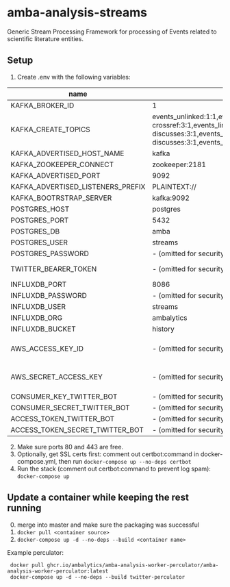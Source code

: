 # amba-analysis-streams
Generic Stream Processing Framework for processing of Events related to scientific literature entities.


## Setup

1. Create .env with the following variables:

| name | default value | comment |
| ---- | ------------- | ------- |
| KAFKA_BROKER_ID | 1 | |
| KAFKA_CREATE_TOPICS | events_unlinked:1:1,events_unlinked-discusses:3:1,events_unlinked-crossref:3:1,events_linked:1:1,events_linked-discusses:3:1,events_unknown:3:1,events_processed:1:1,events_processed-discusses:3:1,events_aggregated:3:1 | |
| KAFKA_ADVERTISED_HOST_NAME | kafka | |
| KAFKA_ZOOKEEPER_CONNECT | zookeeper:2181 | |
| KAFKA_ADVERTISED_PORT | 9092 | |
| KAFKA_ADVERTISED_LISTENERS_PREFIX | PLAINTEXT:// | |
| KAFKA_BOOTRSTRAP_SERVER | kafka:9092 | |
| POSTGRES_HOST | postgres | |
| POSTGRES_PORT | 5432 | |
| POSTGRES_DB | amba | |
| POSTGRES_USER | streams | |
| POSTGRES_PASSWORD | - (omitted for security) |  |
| TWITTER_BEARER_TOKEN | - (omitted for security) | see developer.twitter.com | |
| INFLUXDB_PORT | 8086 | |
| INFLUXDB_PASSWORD | - (omitted for security) | |
| INFLUXDB_USER | streams | |
| INFLUXDB_ORG | ambalytics | |
| INFLUXDB_BUCKET | history | |
| AWS_ACCESS_KEY_ID | - (omitted for security) | this is for certbot SSL DNS auth with Route53 |
| AWS_SECRET_ACCESS_KEY | - (omitted for security) | this is for certbot SSL DNS auth with Route53 |
| CONSUMER_KEY_TWITTER_BOT | - (omitted for security) | this is for twitterbot |
| CONSUMER_SECRET_TWITTER_BOT | - (omitted for security) | this is for twitterbot |
| ACCESS_TOKEN_TWITTER_BOT | - (omitted for security) | this is for twitterbot |
| ACCESS_TOKEN_SECRET_TWITTER_BOT | - (omitted for security) | this is for twitterbot |

2. Make sure ports 80 and 443 are free.
3. Optionally, get SSL certs first: comment out certbot:command in docker-compose.yml, then run `docker-compose up --no-deps certbot`
4. Run the stack (comment out certbot:command to prevent log spam): `docker-compose up`

## Update a container while keeping the rest running
0. merge into master and make sure the packaging was successful
1. `docker pull <container source>`
2. `docker-compose up -d --no-deps --build <container name>`

Example perculator:
```
 docker pull ghcr.io/ambalytics/amba-analysis-worker-perculator/amba-analysis-worker-perculator:latest
 docker-compose up -d --no-deps --build twitter-perculator
